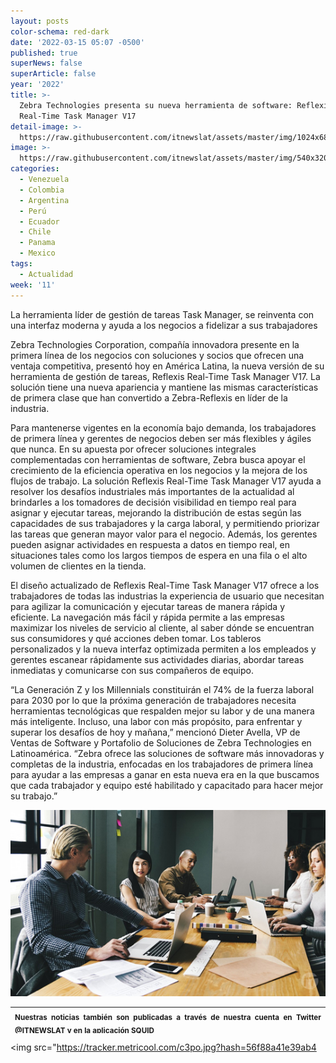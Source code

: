 ```yaml
---
layout: posts
color-schema: red-dark
date: '2022-03-15 05:07 -0500'
published: true
superNews: false
superArticle: false
year: '2022'
title: >-
  Zebra Technologies presenta su nueva herramienta de software: Reflexis
  Real-Time Task Manager V17
detail-image: >-
  https://raw.githubusercontent.com/itnewslat/assets/master/img/1024x680/Reunion-empleados-g.jpg
image: >-
  https://raw.githubusercontent.com/itnewslat/assets/master/img/540x320/Reunion-empleados-p.jpg
categories:
  - Venezuela
  - Colombia
  - Argentina
  - Perú
  - Ecuador
  - Chile
  - Panama
  - Mexico
tags:
  - Actualidad
week: '11'
---
```

La herramienta líder de gestión de tareas Task Manager, se reinventa con una interfaz moderna y ayuda a los negocios a fidelizar a sus trabajadores
 
Zebra Technologies Corporation, compañía innovadora presente en la primera línea de los negocios con soluciones y socios que ofrecen una ventaja competitiva, presentó hoy en América Latina, la nueva versión de su herramienta de gestión de tareas, Reflexis Real-Time Task Manager V17. La solución tiene una nueva apariencia y mantiene las mismas características de primera clase que han convertido a Zebra-Reflexis en líder de la industria.
 
Para mantenerse vigentes en la economía bajo demanda, los trabajadores de primera línea y gerentes de negocios deben ser más flexibles y ágiles que nunca. En su apuesta por ofrecer soluciones integrales complementadas con herramientas de software, Zebra busca apoyar el crecimiento de la eficiencia operativa en los negocios y la mejora de los flujos de trabajo. La solución Reflexis Real-Time Task Manager V17 ayuda a resolver los desafíos industriales más importantes de la actualidad al brindarles a los tomadores de decisión visibilidad en tiempo real para asignar y ejecutar tareas, mejorando la distribución de estas según las capacidades de sus trabajadores y la carga laboral, y permitiendo priorizar las tareas que generan mayor valor para el negocio. Además, los gerentes pueden asignar actividades en respuesta a datos en tiempo real, en situaciones tales como los largos tiempos de espera en una fila o el alto volumen de clientes en la tienda.
 
El diseño actualizado de Reflexis Real-Time Task Manager V17 ofrece a los trabajadores de todas las industrias la experiencia de usuario que necesitan para agilizar la comunicación y ejecutar tareas de manera rápida y eficiente. La navegación más fácil y rápida permite a las empresas maximizar los niveles de servicio al cliente, al saber dónde se encuentran sus consumidores y qué acciones deben tomar. Los tableros personalizados y la nueva interfaz optimizada permiten a los empleados y gerentes escanear rápidamente sus actividades diarias, abordar tareas inmediatas y comunicarse con sus compañeros de equipo.
 
“La Generación Z y los Millennials constituirán el 74% de la fuerza laboral para 2030 por lo que la próxima generación de trabajadores necesita herramientas tecnológicas que respalden mejor su labor y de una manera más inteligente. Incluso, una labor con más propósito, para enfrentar y superar los desafíos de hoy y mañana,” mencionó Dieter Avella, VP de Ventas de Software y Portafolio de Soluciones de Zebra Technologies en Latinoamérica. “Zebra ofrece las soluciones de software más innovadoras y completas de la industria, enfocadas en los trabajadores de primera línea para ayudar a las empresas a ganar en esta nueva era en la que buscamos que cada trabajador y equipo esté habilitado y capacitado para hacer mejor su trabajo.”

![](https://raw.githubusercontent.com/itnewslat/assets/master/img/540x320/Reunion-empleados-p.jpg)

<table style="height: 42px;" width="569">
<tbody>
<tr>
<td style="text-align: justify;"><sub><strong>Nuestras noticias también son publicadas a través de nuestra cuenta en Twitter <a href="https://twitter.com/itnewslat?lang=es">@ITNEWSLAT</a> y en la aplicación <a href="https://squidapp.co/en/">SQUID</a></strong></sub></td>
</tr>
</tbody>
</table>

<img src="https://tracker.metricool.com/c3po.jpg?hash=56f88a41e39ab4